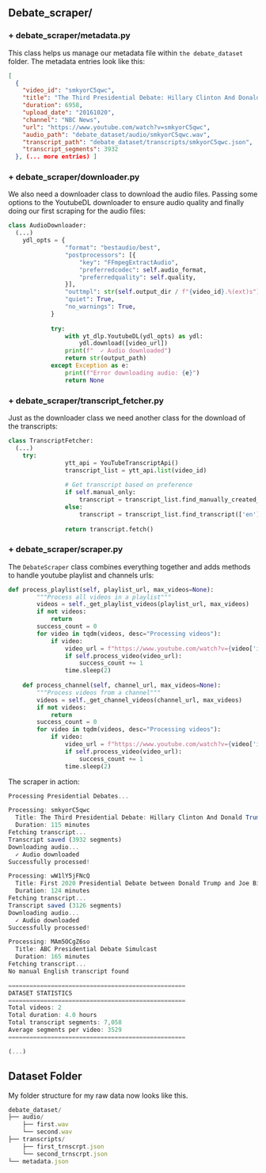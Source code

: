 ## Debate_scraper/
### + debate_scraper/metadata.py

This class helps us manage our metadata file within ```the debate_dataset``` folder. The metadata entries look like this:
```json
[
  {
    "video_id": "smkyorC5qwc",
    "title": "The Third Presidential Debate: Hillary Clinton And Donald Trump (Full Debate) | NBC News",
    "duration": 6958,
    "upload_date": "20161020",
    "channel": "NBC News",
    "url": "https://www.youtube.com/watch?v=smkyorC5qwc",
    "audio_path": "debate_dataset/audio/smkyorC5qwc.wav",
    "transcript_path": "debate_dataset/transcripts/smkyorC5qwc.json",
    "transcript_segments": 3932
  }, (... more entries) ]
```

### + debate_scraper/downloader.py

We also need a downloader class to download the audio files. Passing some options to the YoutubeDL downloader to ensure audio quality and finally doing our first scraping for the audio files:

```python
class AudioDownloader:
  (...)
    ydl_opts = {
                "format": "bestaudio/best",
                "postprocessors": [{
                    "key": "FFmpegExtractAudio",
                    "preferredcodec": self.audio_format,
                    "preferredquality": self.quality,
                }],
                "outtmpl": str(self.output_dir / f"{video_id}.%(ext)s"),
                "quiet": True,
                "no_warnings": True,
            }
            
            try:
                with yt_dlp.YoutubeDL(ydl_opts) as ydl:
                    ydl.download([video_url])
                print(f"  ✓ Audio downloaded")
                return str(output_path)
            except Exception as e:
                print(f"Error downloading audio: {e}")
                return None
```

### + debate_scraper/transcript_fetcher.py

Just as the downloader class we need another class for the download of the transcripts: 

```python
class TranscriptFetcher:
  (...)
    try:
                ytt_api = YouTubeTranscriptApi()
                transcript_list = ytt_api.list(video_id)
                
                # Get transcript based on preference
                if self.manual_only:
                    transcript = transcript_list.find_manually_created_transcript(['en'])
                else:
                    transcript = transcript_list.find_transcript(['en'])
                
                return transcript.fetch()
```

### + debate_scraper/scraper.py

The ```DebateScraper``` class combines everything together and adds methods to handle youtube playlist and channels urls:

```python
def process_playlist(self, playlist_url, max_videos=None):
        """Process all videos in a playlist"""        
        videos = self._get_playlist_videos(playlist_url, max_videos)       
        if not videos:
            return            
        success_count = 0
        for video in tqdm(videos, desc="Processing videos"):
            if video:
                video_url = f"https://www.youtube.com/watch?v={video['id']}"
                if self.process_video(video_url):
                    success_count += 1
                time.sleep(2)
    
    def process_channel(self, channel_url, max_videos=None):
        """Process videos from a channel"""
        videos = self._get_channel_videos(channel_url, max_videos)       
        if not videos:
            return                
        success_count = 0
        for video in tqdm(videos, desc="Processing videos"):
            if video:
                video_url = f"https://www.youtube.com/watch?v={video['id']}"
                if self.process_video(video_url):
                    success_count += 1
                time.sleep(2)
```
The scraper in action:

```ts
Processing Presidential Debates...

Processing: smkyorC5qwc
  Title: The Third Presidential Debate: Hillary Clinton And Donald Trump (Full Debate) | NBC News
  Duration: 115 minutes
Fetching transcript...
Transcript saved (3932 segments)
Downloading audio...
  ✓ Audio downloaded
Successfully processed!

Processing: wW1lY5jFNcQ
  Title: First 2020 Presidential Debate between Donald Trump and Joe Biden
  Duration: 124 minutes
Fetching transcript...
Transcript saved (3126 segments)
Downloading audio...
  ✓ Audio downloaded
Successfully processed!

Processing: MAm5OCgZ6so
  Title: ABC Presidential Debate Simulcast
  Duration: 165 minutes
Fetching transcript...
No manual English transcript found

==================================================
DATASET STATISTICS
==================================================
Total videos: 2
Total duration: 4.0 hours
Total transcript segments: 7,058
Average segments per video: 3529
==================================================

(...)
```

## Dataset Folder
My folder structure for my raw data now looks like this.
```ts
debate_dataset/
├── audio/
    ├── first.wav
    └── second.wav
├── transcripts/
    ├── first_trnscrpt.json
    └── second_trnscrpt.json
└── metadata.json
```













            
